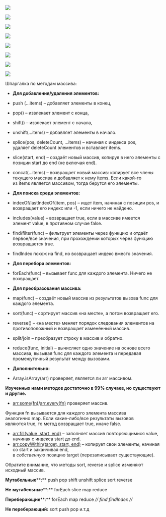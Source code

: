 ![](file:///C:/Users/thera/AppData/Local/Temp/msohtmlclip1/01/clip_image002.png)

![](file:///C:/Users/thera/AppData/Local/Temp/msohtmlclip1/01/clip_image004.png)

![](file:///C:/Users/thera/AppData/Local/Temp/msohtmlclip1/01/clip_image006.png)

![](file:///C:/Users/thera/AppData/Local/Temp/msohtmlclip1/01/clip_image008.png)

![](file:///C:/Users/thera/AppData/Local/Temp/msohtmlclip1/01/clip_image010.png)

![](file:///C:/Users/thera/AppData/Local/Temp/msohtmlclip1/01/clip_image012.png)

![](file:///C:/Users/thera/AppData/Local/Temp/msohtmlclip1/01/clip_image014.png)

![](file:///C:/Users/thera/AppData/Local/Temp/msohtmlclip1/01/clip_image016.png)

Шпаргалка по методам массива:

-   **Для добавления/удаления элементов:**

-   push (...items) – добавляет элементы в конец,
-   pop() – извлекает элемент с конца,
-   shift() – извлекает элемент с начала,
-   unshift(...items) – добавляет элементы в начало.
-   splice(pos, deleteCount, ...items) – начиная с индекса pos, удаляет deleteCount элементов и вставляет items.
-   slice(start, end) – создаёт новый массив, копируя в него элементы с позиции start до end (не включая end).
-   concat(...items) – возвращает новый массив: копирует все члены текущего массива и добавляет к нему items. Если какой-то из items является массивом, тогда берутся его элементы.

-   **Для поиска среди элементов:**

-   indexOf/lastIndexOf(item, pos) – ищет item, начиная с позиции pos, и возвращает его индекс или -1, если ничего не найдено.
-   includes(value) – возвращает true, если в массиве имеется элемент value, в противном случае false.
-   find/filter(func) – фильтрует элементы через функцию и отдаёт первое/все значения, при прохождении которых через функцию возвращается true.
-   findIndex похож на find, но возвращает индекс вместо значения.

-   **Для перебора элементов:**

-   forEach(func) – вызывает func для каждого элемента. Ничего не возвращает.

-   **Для преобразования массива:**

-   map(func) – создаёт новый массив из результатов вызова func для каждого элемента.
-   sort(func) – сортирует массив «на месте», а потом возвращает его.
-   reverse() – «на месте» меняет порядок следования элементов на противоположный и возвращает изменённый массив.
-   split/join – преобразует строку в массив и обратно.
-   reduce(func, initial) – вычисляет одно значение на основе всего массива, вызывая func для каждого элемента и передавая промежуточный результат между вызовами.

-   **Дополнительно:**

-   Array.isArray(arr) проверяет, является ли arr массивом.

**Изученных нами методов достаточно в 99% случаев, но существуют и другие.**

-   [arr.some(fn)](https://developer.mozilla.org/ru/docs/Web/JavaScript/Reference/Global_Objects/Array/some)/[arr.every(fn)](https://developer.mozilla.org/ru/docs/Web/JavaScript/Reference/Global_Objects/Array/every) проверяет массив.

Функция fn вызывается для каждого элемента массива аналогично map. Если какие-либо/все результаты вызовов являются true, то метод возвращает true, иначе false.

-   [arr.fill(value, start, end)](https://developer.mozilla.org/ru/docs/Web/JavaScript/Reference/Global_Objects/Array/fill) – заполняет массив повторяющимися value, начиная с индекса start до end.
-   [arr.copyWithin(target, start, end)](https://developer.mozilla.org/ru/docs/Web/JavaScript/Reference/Global_Objects/Array/copyWithin) – копирует свои элементы, начиная со start и заканчивая end, в _собственную_ позицию target (перезаписывает существующие).

Обратите внимание, что методы sort, reverse и splice изменяют исходный массив.

**Мутабельные****:** push pop shift unshift splice sort reverse

**Не** **мутабельные****:** forEach slice map reduce

**Переберающие****:** forEach map reduce _// find findIndex //_

**Не переберающий:** sort push pop и.т.д
